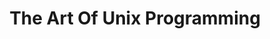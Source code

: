---
layout: page-books
title: The Art Of Unix Programming
subtitle: 
essential: 
categories: ['software']
authors: ['Eric S. Raymond']
authors_twitter: ['']
excerpt: .
resource_url: 
amazon_url: https://www.amazon.com/dp/0131429019
wikipedia_url: 
free_url: http://www.catb.org/~esr/writings/taoup/html/
---